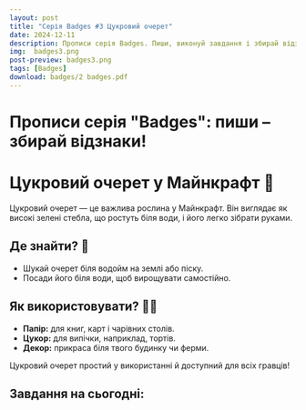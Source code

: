 ```yaml
---
layout: post
title: "Серія Badges #3 Цукровий очерет"
date: 2024-12-11
description: Прописи серія Badges. Пиши, виконуй завдання і збирай відзнаки, відкриваючи цікаві факти про Майнкрафт! 
img:  badges3.png
post-preview: badges3.png
tags: [Badges]
download: badges/2 badges.pdf
---
```




# Прописи серія "Badges": пиши – збирай відзнаки!

# Цукровий очерет у Майнкрафт 🌾

Цукровий очерет — це важлива рослина у Майнкрафт. Він виглядає як високі зелені стебла, що ростуть біля води, і його легко зібрати руками.

## Де знайти? 🌊

- Шукай очерет біля водойм на землі або піску.
- Посади його біля води, щоб вирощувати самостійно.

## Як використовувати? 📜🍬

- **Папір:** для книг, карт і чарівних столів.
- **Цукор:** для випічки, наприклад, тортів.
- **Декор:** прикраса біля твого будинку чи ферми.

Цукровий очерет простий у використанні й доступний для всіх гравців!


## Завдання на сьогодні:

